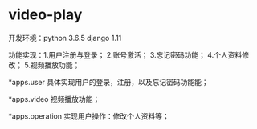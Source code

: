 # video-play
开发环境：python 3.6.5
         django 1.11

功能实现：1.用户注册与登录；
         2.账号激活；
         3.忘记密码功能；
         4.个人资料修改；
         5.视频播放功能；
         
*apps.user
具体实现用户的登录，注册，以及忘记密码功能能；

*apps.video
视频播放功能；

*apps.operation
实现用户操作：修改个人资料等；
